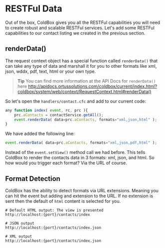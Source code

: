 # RESTFul Data

Out of the box, ColdBox gives you all the RESTFul capabilities you will need to create robust and scalable RESTFul services.  Let's add some RESTFul capabilities to our contact listing we created in the previous section.

## renderData()

The request context object has a special function called `renderData()` that can take any type of data and marshall it for you to other formats like xml, json, wddx, pdf, text, html or your own type.

> **Tip** You can find more information at the API Docs for `renderData()` here http://apidocs.ortussolutions.com/coldbox/current/index.html?coldbox/system/web/context/RequestContext.html#renderData()

So let's open the `handlers/contact.cfc` and add to our current code:

```js
any function index( event, rc, prc ){
    prc.aContacts = contactService.getAll();    
    event.renderData( data=prc.aContacts, formats="xml,json,html" );
}
```

We have added the following line:

```js
event.renderData( data=prc.aContacts, formats="xml,json,pdf,html" );
```

Instead of the `event.setView()` method call we had before.  This tells ColdBox to render the contacts data in 3 formats: xml, json, and html.  So how would you trigger each format? Via the URL of course.

## Format Detection

ColdBox has the ability to detect formats via URL extensions.  Meaning you can hit the event but adding and extension to the URL.  If no extension is sent then the default of `html` content is selected for you.

```
# Default HTML output: The view is presented
http://localhost:{port}/contacts/index

# JSON output
http://localhost:{port}/contacts/index.json

# XML output 
http://localhost:{port}/contacts/index.json



